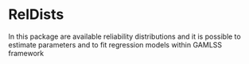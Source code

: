 # RelDists
In this package are available reliability distributions and it is possible to estimate parameters and to fit regression models within GAMLSS framework
